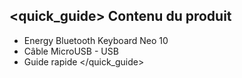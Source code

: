 ## <quick_guide> Contenu du produit
* Energy Bluetooth Keyboard Neo 10
* Câble MicroUSB - USB 
* Guide rapide 
</quick_guide>
